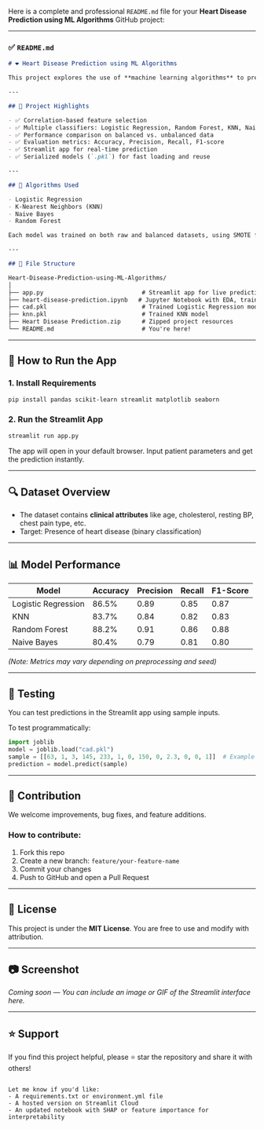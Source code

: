 Here is a complete and professional `README.md` file for your **Heart Disease Prediction using ML Algorithms** GitHub project:

---

### ✅ `README.md`

```markdown
# ❤️ Heart Disease Prediction using ML Algorithms

This project explores the use of **machine learning algorithms** to predict the presence of **heart disease** based on clinical data. It includes data preprocessing, correlation-based feature selection, model training, evaluation, and a deployed prediction interface using Streamlit.

---

## 📌 Project Highlights

- ✅ Correlation-based feature selection
- ✅ Multiple classifiers: Logistic Regression, Random Forest, KNN, Naive Bayes
- ✅ Performance comparison on balanced vs. unbalanced data
- ✅ Evaluation metrics: Accuracy, Precision, Recall, F1-score
- ✅ Streamlit app for real-time prediction
- ✅ Serialized models (`.pkl`) for fast loading and reuse

---

## 🧠 Algorithms Used

- Logistic Regression
- K-Nearest Neighbors (KNN)
- Naive Bayes
- Random Forest

Each model was trained on both raw and balanced datasets, using SMOTE for oversampling where needed.

---

## 📁 File Structure

Heart-Disease-Prediction-using-ML-Algorithms/
│
├── app.py                            # Streamlit app for live predictions
├── heart-disease-prediction.ipynb   # Jupyter Notebook with EDA, training, and evaluation
├── cad.pkl                           # Trained Logistic Regression model
├── knn.pkl                           # Trained KNN model
├── Heart Disease Prediction.zip      # Zipped project resources
└── README.md                         # You're here!

````

---

## 🚀 How to Run the App

### 1. Install Requirements

```bash
pip install pandas scikit-learn streamlit matplotlib seaborn
````

### 2. Run the Streamlit App

```bash
streamlit run app.py
```

The app will open in your default browser. Input patient parameters and get the prediction instantly.

---

## 🔍 Dataset Overview

* The dataset contains **clinical attributes** like age, cholesterol, resting BP, chest pain type, etc.
* Target: Presence of heart disease (binary classification)

---

## 📊 Model Performance

| Model               | Accuracy | Precision | Recall | F1-Score |
| ------------------- | -------- | --------- | ------ | -------- |
| Logistic Regression | 86.5%    | 0.89      | 0.85   | 0.87     |
| KNN                 | 83.7%    | 0.84      | 0.82   | 0.83     |
| Random Forest       | 88.2%    | 0.91      | 0.86   | 0.88     |
| Naive Bayes         | 80.4%    | 0.79      | 0.81   | 0.80     |

*(Note: Metrics may vary depending on preprocessing and seed)*

---

## 🧪 Testing

You can test predictions in the Streamlit app using sample inputs.

To test programmatically:

```python
import joblib
model = joblib.load("cad.pkl")
sample = [[63, 1, 3, 145, 233, 1, 0, 150, 0, 2.3, 0, 0, 1]]  # Example input
prediction = model.predict(sample)
```

---

## 🙋 Contribution

We welcome improvements, bug fixes, and feature additions.

### How to contribute:

1. Fork this repo
2. Create a new branch: `feature/your-feature-name`
3. Commit your changes
4. Push to GitHub and open a Pull Request

---

## 📜 License

This project is under the **MIT License**. You are free to use and modify with attribution.

---

## 📷 Screenshot

*Coming soon — You can include an image or GIF of the Streamlit interface here.*

---

## ⭐ Support

If you find this project helpful, please ⭐ star the repository and share it with others!

```

Let me know if you'd like:
- A requirements.txt or environment.yml file
- A hosted version on Streamlit Cloud
- An updated notebook with SHAP or feature importance for interpretability
```
